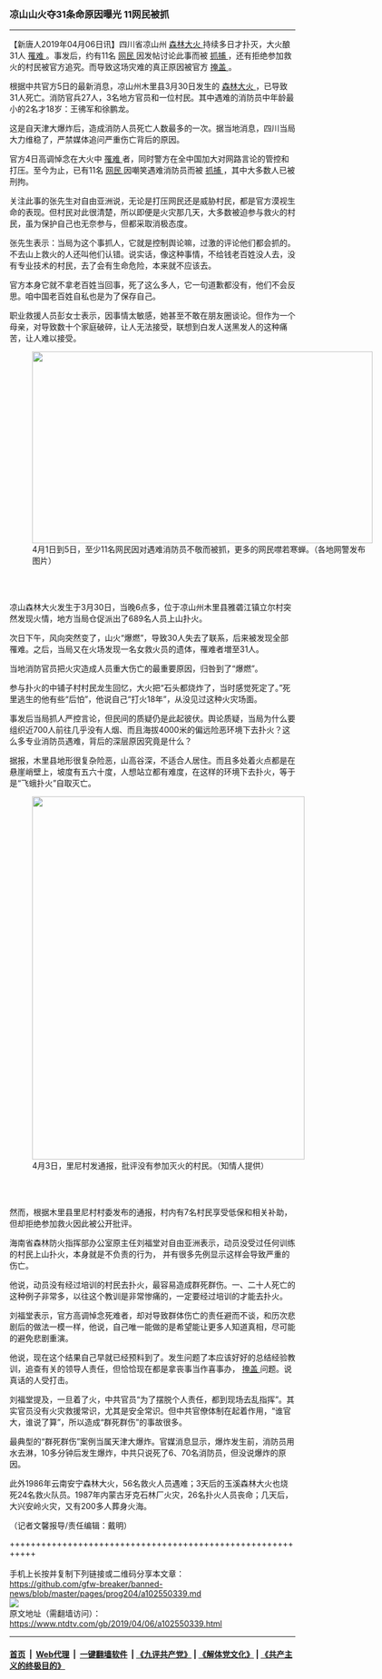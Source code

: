 ### 凉山山火夺31条命原因曝光 11网民被抓
------------------------

<div class="post_content" itemprop="articleBody">
 <p>
  【新唐人2019年04月06日讯】四川省凉山州
  <a href="https://www.ntdtv.com/gb/森林大火.htm">
   森林大火
  </a>
  持续多日才扑灭，大火酿31人
  <a href="https://www.ntdtv.com/gb/罹难.htm">
   罹难
  </a>
  。事发后，约有11名
  <a href="https://www.ntdtv.com/gb/网民.htm">
   网民
  </a>
  因发帖讨论此事而被
  <a href="https://www.ntdtv.com/gb/抓捕.htm">
   抓捕
  </a>
  ，还有拒绝参加救火的村民被官方追究。而导致这场灾难的真正原因被官方
  <a href="https://www.ntdtv.com/gb/掩盖.htm">
   掩盖
  </a>
  。
 </p>
 <p>
  根据中共官方5日的最新消息，凉山州木里县3月30日发生的
  <a href="https://www.ntdtv.com/gb/森林大火.htm">
   森林大火
  </a>
  ，已导致31人死亡。消防官兵27人，3名地方官员和一位村民。其中遇难的消防员中年龄最小的2名才18岁：王彿军和徐鹏龙。
 </p>
 <p>
  这是自天津大爆炸后，造成消防人员死亡人数最多的一次。据当地消息，四川当局大力维稳了，严禁媒体追问严重伤亡背后的原因。
 </p>
 <p>
  官方4日高调悼念在大火中
  <a href="https://www.ntdtv.com/gb/罹难.htm">
   罹难
  </a>
  者，同时警方在全中国加大对网路言论的管控和打压。至今为止，已有11名
  <a href="https://www.ntdtv.com/gb/网民.htm">
   网民
  </a>
  因嘲笑遇难消防员而被
  <a href="https://www.ntdtv.com/gb/抓捕.htm">
   抓捕
  </a>
  ，其中大多数人已被刑拘。
 </p>
 <p>
  关注此事的张先生对自由亚洲说，无论是打压网民还是威胁村民，都是官方漠视生命的表现。但村民对此很清楚，所以即便是火灾那几天，大多数被迫参与救火的村民，虽为保护自己也无奈参与，但都采取消极态度。
 </p>
 <p>
  张先生表示：当局为这个事抓人，它就是控制舆论嘛，过激的评论他们都会抓的。不去山上救火的人还叫他们认错。说实话，像这种事情，不给钱老百姓没人去，没有专业技术的村民，去了会有生命危险，本来就不应该去。
 </p>
 <p>
  官方本身它就不拿老百姓当回事，死了这么多人，它一句道歉都没有，他们不会反思。咱中国老百姓自私也是为了保存自己。
 </p>
 <p>
  职业救援人员彭女士表示，因事情太敏感，她甚至不敢在朋友圈谈论。但作为一个母亲，对导致数十个家庭破碎，让人无法接受，联想到白发人送黑发人的这种痛苦，让人难以接受。
 </p>
 <figure class="wp-caption alignnone" id="attachment_102550353" style="width: 600px">
  <a href="https://www.ntdtv.com/assets/uploads/2019/04/image.jpg">
   <img alt="" class="size-medium wp-image-102550353" height="338" src="https://www.ntdtv.com/assets/uploads/2019/04/image-600x338.jpg" width="600"/>
  </a>
  <br/><figcaption class="wp-caption-text">
   4月1日到5日，至少11名网民因对遇难消防员不敬而被抓，更多的网民噤若寒蝉。（各地网警发布图片）
  </figcaption><br/>
 </figure><br/>
 <p>
  凉山森林大火发生于3月30日，当晚6点多，位于凉山州木里县雅砻江镇立尔村突然发现火情，地方当局仓促派出了689名人员上山扑火。
 </p>
 <p>
  次日下午，风向突然变了，山火“爆燃”，导致30人失去了联系，后来被发现全部罹难。之后，当局又在火场发现一名女救火员的遗体，罹难者増至31人。
 </p>
 <p>
  当地消防官员把火灾造成人员重大伤亡的最重要原因，归咎到了“爆燃”。
 </p>
 <p>
  参与扑火的中铺子村村民龙生回忆，大火把“石头都烧炸了，当时感觉死定了。”死里逃生的他有些“后怕”，他说自己“打火18年”，从没见过这种火灾场面。
 </p>
 <p>
  事发后当局抓人严控言论，但民间的质疑仍是此起彼伏。舆论质疑，当局为什么要组织近700人前往几乎没有人烟、而且海拔4000米的偏远险恶环境下去扑火？这么多专业消防员遇难，背后的深层原因究竟是什么？
 </p>
 <p>
  据报，木里县地形很复杂险恶，山高谷深，不适合人居住。而且多处着火点都是在悬崖峭壁上，坡度有五六十度，人想站立都有难度，在这样的环境下去扑火，等于是“飞蛾扑火”自取灭亡。
 </p>
 <figure class="wp-caption alignnone" id="attachment_102550361" style="width: 480px">
  <a href="https://www.ntdtv.com/assets/uploads/2019/04/china-firemen2.jpg">
   <img alt="" class="size-full wp-image-102550361" height="640" src="https://www.ntdtv.com/assets/uploads/2019/04/china-firemen2.jpg" width="480"/>
  </a>
  <br/><figcaption class="wp-caption-text">
   4月3日，里尼村发通报，批评没有参加灭火的村民。（知情人提供）
  </figcaption><br/>
 </figure><br/>
 <p>
  然而，根据木里县里尼村村委发布的通报，村内有7名村民享受低保和相关补助，但却拒绝参加救火因此被公开批评。
 </p>
 <p>
  海南省森林防火指挥部办公室原主任刘福堂对自由亚洲表示，动员没受过任何训练的村民上山扑火，本身就是不负责的行为， 并有很多先例显示这样会导致严重的伤亡。
 </p>
 <p>
  他说，动员没有经过培训的村民去扑火，最容易造成群死群伤。一、二十人死亡的这种例子非常多，以往这个教训是非常惨痛的，一定要经过培训的才能去扑火。
 </p>
 <p>
  刘福堂表示，官方高调悼念死难者，却对导致群体伤亡的责任避而不谈，和历次悲剧后的做法一模一样，他说，自己唯一能做的是希望能让更多人知道真相，尽可能的避免悲剧重演。
 </p>
 <p>
  他说，现在这个结果自己早就已经预料到了。发生问题了本应该好好的总结经验教训，追查有关的领导人责任，但恰恰现在都是拿丧事当作喜事办，
  <a href="https://www.ntdtv.com/gb/掩盖.htm">
   掩盖
  </a>
  问题。说真话的人受打击。
 </p>
 <p>
  刘福堂提及，一旦着了火，中共官员“为了摆脱个人责任，都到现场去乱指挥”。其实官员没有火灾救援常识，尤其是安全常识。但中共官僚体制在起着作用，“谁官大，谁说了算”，所以造成“群死群伤”的事故很多。
 </p>
 <p>
  最典型的“群死群伤”案例当属天津大爆炸。官媒消息显示，爆炸发生前，消防员用水去淋，10多分钟后发生爆炸，中共只说死了6、70名消防员，但没说爆炸的原因。
 </p>
 <p>
  此外1986年云南安宁森林大火，56名救火人员遇难；3天后的玉溪森林大火也烧死24名救火队员。1987年内蒙古牙克石林厂火灾，26名扑火人员丧命；几天后，大兴安岭火灾，又有200多人葬身火海。
 </p>
 <p>
  （记者文馨报导/责任编辑：戴明）
 </p>
 <div class="single_ad">
 </div>
</div>

+++++++++++++++++++++++++++++++++++++++++++++++++++++++++++<br/><br/>
手机上长按并复制下列链接或二维码分享本文章：<br/>
https://github.com/gfw-breaker/banned-news/blob/master/pages/prog204/a102550339.md <br/>
<a href='https://github.com/gfw-breaker/banned-news/blob/master/pages/prog204/a102550339.md'><img src='https://github.com/gfw-breaker/banned-news/blob/master/pages/prog204/a102550339.md.png'/></a> <br/>
原文地址（需翻墙访问）：https://www.ntdtv.com/gb/2019/04/06/a102550339.html


------------------------
#### [首页](https://github.com/gfw-breaker/banned-news/blob/master/README.md) &nbsp;|&nbsp; [Web代理](https://github.com/labour-camp/helloworld) &nbsp;|&nbsp; [一键翻墙软件](https://github.com/gfw-breaker/nogfw/blob/master/README.md) &nbsp;| [《九评共产党》](https://github.com/gfw-breaker/9ping.md/blob/master/README.md#九评之一评共产党是什么) | [《解体党文化》](https://github.com/gfw-breaker/jtdwh.md/blob/master/README.md) | [《共产主义的终极目的》](https://github.com/gfw-breaker/gczydzjmd.md/blob/master/README.md)

